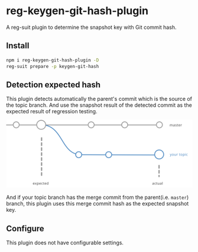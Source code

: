 # reg-keygen-git-hash-plugin

A reg-suit plugin to determine the snapshot key with Git commit hash.

## Install

```sh
npm i reg-keygen-git-hash-plugin -D
reg-suit prepare -p keygen-git-hash
```

## Detection expected hash
This plugin detects automatically the parent's commit which is the source of the topic branch. And use the snapshot result of the detected commit as the expected result of regression testing.

![](images/gh_flow.svg)

And if your topic branch has the merge commit from the parent(i.e. `master`) branch, this plugin uses this merge commit hash as the expected snapshot key.

## Configure
This plugin does not have configurable settings.
